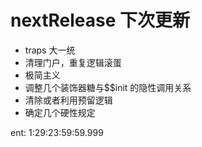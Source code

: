 # nextRelease 下次更新

-   traps 大一统
-   清理门户，重复逻辑滚蛋
-   极简主义
-   调整几个装饰器糖与$$init 的隐性调用关系
-   清除或者利用预留逻辑
-   确定几个硬性规定

ent: 1:29:23:59:59.999
